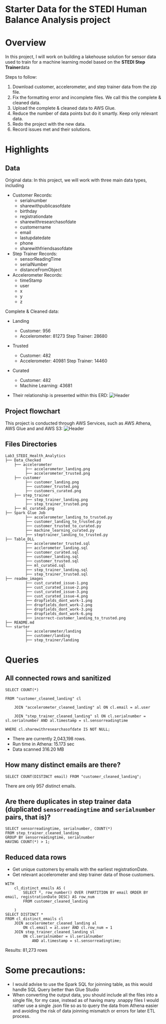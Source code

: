 # Starter Data for the STEDI Human Balance Analysis project

# Overview

In this project, I will work on building a lakehouse solution for sensor data used to train for a machine learning model based on the **STEDI Step Trainer**data

Steps to follow:
1. Download customer, accelerometer, and step trainer data from the zip file.
2. Fix the formatting error and incomplete files. We call this the complete & cleaned data.
3. Upload the complete & cleaned data to AWS Glue.
4. Reduce the number of data points but do it smartly. Keep only relevant data.
5. Redo the project with the new data.
6. Record issues met and their solutions.


# Highlights
## Data
Original data:
In this project, we will work with three main data types, including 
- Customer Records:
  * serialnumber
  * sharewithpublicasofdate
  * birthday
  * registrationdate
  * sharewithresearchasofdate
  * customername
  * email
  * lastupdatedate
  * phone
  * sharewithfriendsasofdate
- Step Trainer Records:
  * sensorReadingTime
  * serialNumber
  * distanceFromObject
- Accelerometer Records:
  * timeStamp
  * user
  * x
  * y 
  * z
  
Complete & Cleaned data:

- Landing
  * Customer: 956
  * Accelerometer: 81273
Step Trainer: 28680
- Trusted
  * Customer: 482
  * Accelerometer: 40981
Step Trainer: 14460
- Curated
  * Customer: 482
  * Machine Learning: 43681

- Their relationship is presented within this ERD:
![Header](./ERD_Lakehouse.png)

## Project flowchart
This project is conducted through AWS Services, such as AWS Athena, AWS Glue and and AWS S3:
![Header](./flowchart.jpg)

## Files Directories
```plaintext
Lab3_STEDI_Health_Analytics
├── Data_Checked
    ├── accelerometer
         ├── accelerometer_landing.png
         ├── accelerometer_trusted.png
    ├── customer
         ├── customer_landing.png
         ├── customer_trusted.png
         ├── customers_curated.png
    ├── step_trainer
         ├── step_trainer_landing.png
         ├── step_trainer_trusted.png
    ├── ml_curated.png
├── Spark Glue Job
         ├── accelerometer_landing_to_trusted.py
         ├── customer_landing_to_trusted.py
         ├── customer_trusted_to_curated.py
         ├── machine_learning_curated.py
         ├── steptrainer_landing_to_trusted.py
├── Table_DLL
         ├── accelerometer_trusted.sql
         ├── acclerometer_landing.sql
         ├── customer_curated.sql
         ├── customer_landing.sql
         ├── customer_trusted.sql
         ├── ml_curated.sql
         ├── step_trainer_landing.sql
         ├── step_trainer_trusted.sql
├── readme_images
         ├── cust_curated_issue-1.png
         ├── cust_curated_issue-2.png
         ├── cust_curated_issue-3.png
         ├── cust_curated_issue-4.png
         ├── dropfields_dont_work-1.png
         ├── dropfields_dont_work-2.png
         ├── dropfields_dont_work-3.png
         ├── dropfields_dont_work-6.png
         ├── incorrect-customer_landing_to_trusted.png
├── README.md
└── starter
         ├── accelerometer/landing
         ├── customer/landing
         ├── step_trainer/landing
```
# Queries
## All connected rows and sanitized

```
SELECT COUNT(*)

FROM "customer_cleaned_landing" cl

    JOIN "accelerometer_cleaned_landing" al ON cl.email = al.user

    JOIN "step_trainer_cleaned_landing" sl ON cl.serialnumber = sl.serialnumber AND al.timestamp = sl.sensorreadingtime

WHERE cl.sharewithresearchasofdate IS NOT NULL;
```

- There are currently 2,043,198 rows.
- Run time in Athena: 15.173 sec
- Data scanned 316.20 MB

## How many distinct emails are there?

```
SELECT COUNT(DISTINCT email) FROM "customer_cleaned_landing";
```

There are only 957 distinct emails.


## Are there duplicates in step trainer data (duplicated `sensorreadingtime` and `serialnumber` pairs, that is)?

```
SELECT sensorreadingtime, serialnumber, COUNT(*)
FROM step_trainer_cleaned_landing
GROUP BY sensorreadingtime, serialnumber
HAVING COUNT(*) > 1;
```

## Reduced data rows

* Get unique customers by emails with the earliest registrationDate.
* Get relevant accelerometer and step trainer data of those customers.

```
WITH
    cl_distinct_emails AS (
        SELECT *, row_number() OVER (PARTITION BY email ORDER BY email, registrationDate DESC) AS row_num
        FROM customer_cleaned_landing

    )
SELECT DISTINCT *
FROM cl_distinct_emails cl
    JOIN accelerometer_cleaned_landing al
        ON cl.email = al.user AND cl.row_num = 1
    JOIN step_trainer_cleaned_landing sl
        ON cl.serialnumber = sl.serialnumber
            AND al.timestamp = sl.sensorreadingtime;
```

Results: 81,273 rows

# Some precautions:
- I would advise to use the Spark SQL for joinning table, as this would handle SQL Query better than Glue Studio
- When converting the output data, you should include all the files into a single file, for my case, instead as of having many .snappy files I would rather use a single .json file so as to query the data from Athena easier and avoiding the risk of data joinning mismatch or errors for later ETL process.


